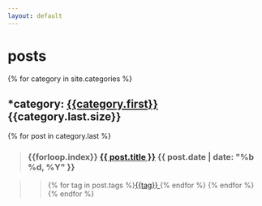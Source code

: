```yaml
---
layout: default
---
```

# posts
{% for category in site.categories %}
## *category: [{{category.first}}]({{site.baseurl}}/category/{{category.first}})  {{category.last.size}}
{% for post in category.last %}
>### {{forloop.index}} [{{ post.title }}]({{post.url}})	{{ post.date | date: "%b %d, %Y" }} 

>>{% for tag in post.tags %}[{{tag}} ]({{site.baseurl}}/tag/{{tag}}){% endfor %}
{% endfor %}
{% endfor %}